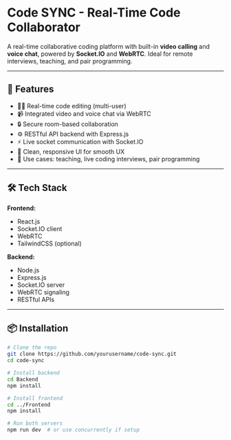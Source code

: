# Code SYNC - Real-Time Code Collaborator

A real-time collaborative coding platform with built-in **video calling** and **voice chat**, powered by **Socket.IO** and **WebRTC**. Ideal for remote interviews, teaching, and pair programming.

---

## 🚀 Features

- 🧑‍💻 Real-time code editing (multi-user)
- 📹 Integrated video and voice chat via WebRTC
- 🔒 Secure room-based collaboration
- ⚙️ RESTful API backend with Express.js
- ⚡ Live socket communication with Socket.IO
- 🧠 Clean, responsive UI for smooth UX
- 🎯 Use cases: teaching, live coding interviews, pair programming

---

## 🛠️ Tech Stack

**Frontend:**
- React.js
- Socket.IO client
- WebRTC
- TailwindCSS (optional)

**Backend:**
- Node.js
- Express.js
- Socket.IO server
- WebRTC signaling
- RESTful APIs

---

## 📦 Installation

```bash
# Clone the repo
git clone https://github.com/yourusername/code-sync.git
cd code-sync

# Install backend
cd Backend
npm install

# Install frontend
cd ../Frontend
npm install

# Run both servers
npm run dev  # or use concurrently if setup
